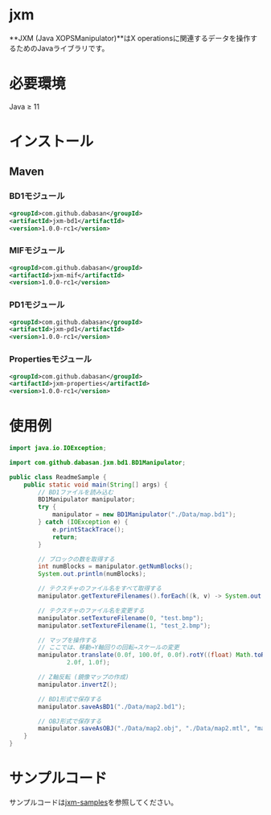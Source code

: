 # jxm

**JXM (Java XOPSManipulator)**はX operationsに関連するデータを操作するためのJavaライブラリです。

# 必要環境

Java ≥ 11

# インストール

## Maven

### BD1モジュール

```xml
<groupId>com.github.dabasan</groupId>
<artifactId>jxm-bd1</artifactId>
<version>1.0.0-rc1</version>
```

### MIFモジュール

```xml
<groupId>com.github.dabasan</groupId>
<artifactId>jxm-mif</artifactId>
<version>1.0.0-rc1</version>
```

### PD1モジュール

```xml
<groupId>com.github.dabasan</groupId>
<artifactId>jxm-pd1</artifactId>
<version>1.0.0-rc1</version>
```

### Propertiesモジュール

```xml
<groupId>com.github.dabasan</groupId>
<artifactId>jxm-properties</artifactId>
<version>1.0.0-rc1</version>
```

# 使用例

```java
import java.io.IOException;

import com.github.dabasan.jxm.bd1.BD1Manipulator;

public class ReadmeSample {
	public static void main(String[] args) {
		// BD1ファイルを読み込む
		BD1Manipulator manipulator;
		try {
			manipulator = new BD1Manipulator("./Data/map.bd1");
		} catch (IOException e) {
			e.printStackTrace();
			return;
		}

		// ブロックの数を取得する
		int numBlocks = manipulator.getNumBlocks();
		System.out.println(numBlocks);

		// テクスチャのファイル名をすべて取得する
		manipulator.getTextureFilenames().forEach((k, v) -> System.out.printf("%d: %s\n", k, v));

		// テクスチャのファイル名を変更する
		manipulator.setTextureFilename(0, "test.bmp");
		manipulator.setTextureFilename(1, "test_2.bmp");

		// マップを操作する
		// ここでは、移動→Y軸回りの回転→スケールの変更
		manipulator.translate(0.0f, 100.0f, 0.0f).rotY((float) Math.toRadians(45)).rescale(1.0f,
				2.0f, 1.0f);

		// Z軸反転 (鏡像マップの作成)
		manipulator.invertZ();

		// BD1形式で保存する
		manipulator.saveAsBD1("./Data/map2.bd1");

		// OBJ形式で保存する
		manipulator.saveAsOBJ("./Data/map2.obj", "./Data/map2.mtl", "map2.mtl", true);
	}
}
```

# サンプルコード

サンプルコードは[jxm-samples](https://github.com/Dabasan/jxm-samples-v1)を参照してください。

